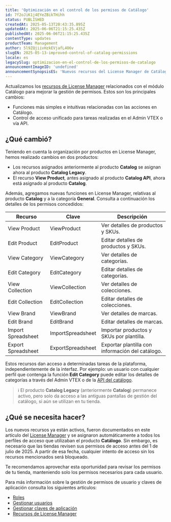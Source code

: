 ```yaml
---
title: 'Optimización en el control de los permisos de Catálogo'
id: 7f2oJiK1j4EYeZBikTHihh
status: PUBLISHED
createdAt: 2025-05-13T20:43:35.895Z
updatedAt: 2025-06-06T21:15:25.435Z
publishedAt: 2025-06-06T21:15:25.435Z
contentType: updates
productTeam: Management
author: 5l9ZQjiivHzkEVjafL4O6v
slugEN: 2025-05-13-improved-control-of-catalog-permissions
locale: es
legacySlug: optimizacion-en-el-control-de-los-permisos-de-catalogo
announcementImageID: 'undefined'
announcementSynopsisES: 'Nuevos recursos del License Manager de Catálogo, más intuitivas y con acceso unificado por Admin VTEX o API.'
---
```


Actualizamos los [recursos de License Manager](https://help.vtex.com/es/tutorial/recursos-do-license-manager--3q6ztrC8YynQf6rdc6euk3) relacionados con el módulo Catálogo para mejorar la gestión de permisos. Estos son los principales cambios: 

- Funciones más simples e intuitivas relacionadas con las acciones en Catálogo.
- Control de acceso unificado para tareas realizadas en el Admin VTEX o vía API.

## ¿Qué cambió?

Teniendo en cuenta la organización por productos en License Manager, hemos realizado cambios en dos productos:

- Los recursos asignados anteriormente al producto **Catalog** se asignan ahora al producto **Catalog Legacy**.
- El recurso **View Product**, antes asignado al producto **Catalog API**, ahora está asignado al producto **Catalog**.

Además, agregamos nuevas funciones en License Manager, relativas al producto **Catalog** y a la categoría **General**. Consulta a continuación los detalles de los permisos concedidos:

| **Recurso** | **Clave** | **Descripción** |
|---|---|---|
| View Product | ViewProduct | Ver detalles de productos y SKUs. |
| Edit Product | EditProduct | Editar detalles de productos y SKUs. |
| View Category | ViewCategory | Ver detalles de categorías. |
| Edit Category | EditCategory | Editar detalles de categorías. |
| View Collection | ViewCollection | Ver detalles de colecciones. |
| Edit Collection | EditCollection | Editar detalles de colecciones. |
| View Brand | ViewBrand | Ver detalles de marcas. |
| Edit Brand | EditBrand | Editar detalles de marcas. |
| Import Spreadsheet | ImportSpreadsheet | Importar productos y SKUs por plantilla. |
| Export Spreadsheet | ExportSpreadsheet | Exportar plantilla con información del catálogo. |

Estos recursos dan acceso a determinadas tareas de la plataforma, independientemente de la interfaz. Por ejemplo: un usuario con cualquier perfil que contenga la función **Edit Category** puede editar los detalles de categorías a través del Admin VTEX o de la [API del catálogo](https://developers.vtex.com/docs/api-reference/catalog-api#overview).

> ℹ️ El producto **Catalog Legacy** (anteriormente **Catalog**) permanece activo, pero solo da acceso a las antiguas pantallas de gestión del catálogo, si aún se utilizan en tu tienda. 

## ¿Qué se necesita hacer?

Los nuevos recursos ya están activos, fueron documentados en este artículo del [License Manager](https://help.vtex.com/es/tutorial/recursos-del-license-manager--3q6ztrC8YynQf6rdc6euk3) y se asignaron automáticamente a todos los perfiles de acceso que utilizaban el producto **Catálogo**. Sin embargo, es necesario que las tiendas revisen sus permisos de acceso antes del 1 de julio de 2025. A partir de esa fecha, cualquier intento de acceso sin los recursos mencionados será bloqueado.

Te recomendamos aprovechar esta oportunidad para revisar los permisos de tu tienda, manteniendo solo los permisos necesarios para cada usuario.

Para más información sobre la gestión de permisos de usuario y claves de aplicación consulta los siguientes artículos:

- [Roles](https://help.vtex.com/es/tutorial/perfis-de-acesso--7HKK5Uau2H6wxE1rH5oRbc)
- [Gestionar usuarios](https://help.vtex.com/es/tutorial/gerenciando-usuarios--tutorials_512)
- [Gestionar claves de aplicación](https://help.vtex.com/es/tutorial/chaves-de-aplicacao--2iffYzlvvz4BDMr6WGUtet#gerenciar-chaves-de-aplicacao)
- [Recursos de License Manager](https://help.vtex.com/es/tutorial/license-manager-resources--3q6ztrC8YynQf6rdc6euk3)
